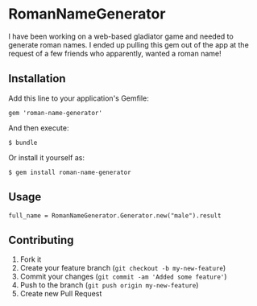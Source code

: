 # RomanNameGenerator

I have been working on a web-based gladiator game and needed to generate roman names. I ended up pulling this gem out of the app at the request of a few friends who apparently, wanted a roman name!

## Installation

Add this line to your application's Gemfile:

    gem 'roman-name-generator'

And then execute:

    $ bundle

Or install it yourself as:

    $ gem install roman-name-generator

## Usage

    full_name = RomanNameGenerator.Generator.new("male").result

## Contributing

1. Fork it
2. Create your feature branch (`git checkout -b my-new-feature`)
3. Commit your changes (`git commit -am 'Added some feature'`)
4. Push to the branch (`git push origin my-new-feature`)
5. Create new Pull Request
